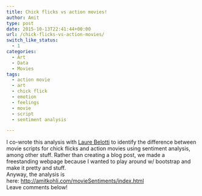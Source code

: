 ```yaml
---
title: Chick flicks vs action movies!
author: Amit
type: post
date: 2015-10-13T22:41:44+00:00
url: /chick-flicks-vs-action-movies/
switch_like_status:
  - 1
categories:
  - Art
  - Data
  - Movies
tags:
  - action movie
  - art
  - chick flick
  - emotion
  - feelings
  - movie
  - script
  - sentiment analysis

---
```

<div class="repository-description">
  I co-wrote this analysis with <a href="https://www.linkedin.com/pub/laure-belotti/18/12/6b3">Laure Belotti</a> to identify the difference between movie scripts for chick flicks and action movies using sentiment analysis, among other stuff. Rather than creating a blog post, we made a freestanding webpage because I wanted to play around w/ bootstrap and make it pretty and stuff.
</div>

<div class="repository-description">
</div>

<div class="repository-description">
  Anyway, the analysis is here: <a href="http://amitkohli.com/movieSentiments/index.html" rel="nofollow">http://amitkohli.com/movieSentiments/index.html</a>
</div>

<div class="repository-description">
</div>

<div class="repository-description">
  Leave comments below!
</div>